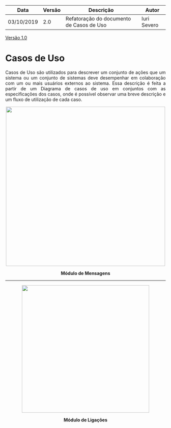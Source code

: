 | Data | Versão | Descrição | Autor |
| --- | --- | --- | --- |
| 03/10/2019 | 2.0 | Refatoração do documento de Casos de Uso | Iuri Severo |

[Versão 1.0](/docs/modeling/user_cases/user_casesv1.md)

# Casos de Uso
<p align="justify">
Casos de Uso são utilizados para descrever um conjunto de ações que um sistema ou um conjunto de sistemas deve desempenhar em colaboração com um ou mais usuários externos ao sistema. Essa descrição é feita a partir de um Diagrama de casos de uso em conjuntos com as especificações dos casos, onde é possível observar uma breve descrição e um fluxo de utilização de cada caso.
</p>

<p align="center">
<a href="#/docs/modeling/user_cases/modulo_mensagens.md"><img src="docs/assets/img/modeling/uc_diagrams/UserCasesDiagram_Wire_Mensagens.png" lenght=500px height=500px></a>
</p>
<p align="center">
<b>Módulo de Mensagens</b>
</p>

------------------------------------------------------------------------

<p align="center">
<a href="#/docs/modeling/user_cases/modulo_ligacoes.md"><img src="docs/assets/img/modeling/uc_diagrams/UserCasesDiagram_Wire_Ligacoes.png" lenght=400px height=400px></a>
</p>
<p align="center">
<b>Módulo de Ligações</b>
</p>
